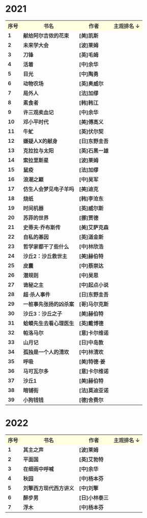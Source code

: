 # 2021

<table style="color:#333333;font-weight:bold">
    <tr style="background-color:#FFFFE0"><th>序号</th><th>书名</th><th>作者</th><th>主观排名  ↓</th></tr>
    <tr><td>1</td><td>献给阿尔吉侬的花束</td><td>[美]凯斯</td><td></td></tr>
    <tr><td>2</td><td>未来学大会</td><td>[波]莱姆</td><td></td></tr>
    <tr><td>3</td><td>刀锋</td><td>[英]毛姆</td><td></td></tr>
    <tr><td>4</td><td>活着</td><td>[中]余华</td><td></td></tr>
    <tr><td>5</td><td>目光</td><td>[中]陶勇</td><td></td></tr>
    <tr><td>6</td><td>动物农场</td><td>[英]奥威尔</td><td></td></tr>
    <tr><td>7</td><td>局外人</td><td>[法]加缪</td><td></td></tr>
    <tr><td>8</td><td>素食者</td><td>[韩]韩江</td><td></td></tr>
    <tr><td>9</td><td>许三观卖血记</td><td>[中]余华</td><td></td></tr>
    <tr><td>10</td><td>邓小平时代</td><td>[美]傅高义</td><td></td></tr>
    <tr><td>11</td><td>牛虻</td><td>[英]伏尔契</td><td></td></tr>
    <tr><td>12</td><td>嫌疑人X的献身</td><td>[日]东野圭吾</td><td></td></tr>
    <tr><td>13</td><td>克拉拉与太阳</td><td>[英]石黑一雄</td><td></td></tr>
    <tr><td>14</td><td>索拉里斯星</td><td>[波]莱姆</td><td></td></tr>
    <tr><td>15</td><td>鼠疫</td><td>[法]加缪</td><td></td></tr>
    <tr><td>16</td><td>浪潮之巅</td><td>[中]吴军</td><td></td></tr>
    <tr><td>17</td><td>仿生人会梦见电子羊吗</td><td>[美]迪克</td><td></td></tr>
    <tr><td>18</td><td>烧纸</td><td>[韩]李沧东</td><td></td></tr>
    <tr><td>19</td><td>时间机器</td><td>[英]威尔斯</td><td></td></tr>
    <tr><td>20</td><td>苏菲的世界</td><td>[挪]贾德</td><td></td></tr>
    <tr><td>21</td><td>史蒂夫·乔布斯传</td><td>[美]艾萨克森</td><td></td></tr>
    <tr><td>22</td><td>自私的基因</td><td>[英]道金斯</td><td></td></tr>
    <tr><td>23</td><td>哲学家都干了些什么</td><td>[中]林欣浩</td><td></td></tr>
    <tr><td>24</td><td>沙丘2：沙丘救世主</td><td>[美]赫伯特</td><td></td></tr>
    <tr><td>25</td><td>皮囊</td><td>[中]蔡崇达</td><td></td></tr>
    <tr><td>26</td><td>潜规则</td><td>[中]吴思</td><td></td></tr>
    <tr><td>27</td><td>诡秘之主</td><td>[中]起点小说</td><td></td></tr>
    <tr><td>28</td><td>超·杀人事件</td><td>[日]东野圭吾</td><td></td></tr>
    <tr><td>29</td><td>一桩事先张扬的凶杀案</td><td>[哥]马尔克斯</td><td></td></tr>
    <tr><td>30</td><td>沙丘3：沙丘之子</td><td>[美]赫伯特</td><td></td></tr>
    <tr><td>31</td><td>蛤蟆先生去看心理医生</td><td>[英]戴博德</td><td></td></tr>
    <tr><td>32</td><td>帕洛马尔</td><td>[意]卡尔维诺</td><td></td></tr>
    <tr><td>33</td><td>山月记</td><td>[日]中岛敦</td><td></td></tr>
    <tr><td>34</td><td>孤独是一个人的清欢</td><td>[中]林清欢</td><td></td></tr>
    <tr><td>35</td><td>呼吸</td><td>[美]特德·姜</td><td></td></tr>
    <tr><td>36</td><td>马可瓦尔多</td><td>[意]卡尔维诺</td><td></td></tr>
    <tr><td>37</td><td>沙丘1</td><td>[美]赫伯特</td><td></td></tr>
    <tr><td>38</td><td>暗铺街</td><td>[法]莫迪亚诺</td><td></td></tr>
    <tr><td>39</td><td>小狗钱钱</td><td>[德]舍费尔</td><td></td></tr>
</table>










# 2022

<table style="color:#333333;font-weight:bold">
    <tr style="background-color:#FFFFE0"><th>序号</th><th>书名</th><th>作者</th><th>主观排名  ↓</th></tr>
    <tr><td>1</td><td>其主之声</td><td>[波]莱姆</td><td></td></tr>
    <tr><td>2</td><td>平面国</td><td>[英]艾勃特</td><td></td></tr>
    <tr><td>3</td><td>在细雨中呼喊</td><td>[中]余华</td><td></td></tr>
    <tr><td>4</td><td>秋园</td><td>[中]杨本芬</td><td></td></tr>
    <tr><td>5</td><td>刘擎西方现代西方讲义</td><td>[中]刘擎</td><td></td></tr>
    <tr><td>6</td><td>醉步男</td><td>[日]小林泰三</td><td></td></tr>
    <tr><td>7</td><td>浮木</td><td>[中]杨本芬</td><td></td></tr>
</table>
